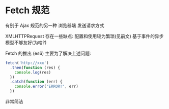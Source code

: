 # Fetch 规范
有别于 Ajax 规范的另一种 浏览器端 发送请求方式

XMLHTTPRequest 存在一些缺点:
  配置和使用较为繁琐(见前文)
  基于事件的异步模型不够友好(为啥?)

Fetch 的推出 (es6) 主要为了解决上述问题:
```js
fetch('http://xxx')
  .then(function (res) {
    console.log(res)
  })
  .catch(function (err) {
    console.error("ERROR!", err)
  })
```
非常简洁

